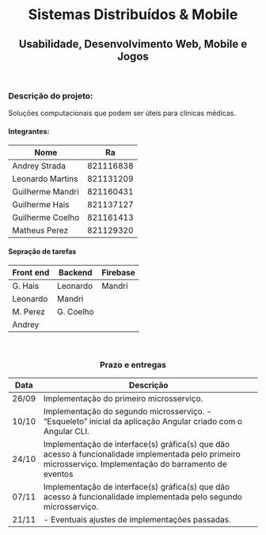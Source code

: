 <h1 align="center">Sistemas Distribuídos & Mobile</h1>
<h2 align="center">Usabilidade, Desenvolvimento Web, Mobile e Jogos</h2>
<br />

<h3>Descrição do projeto:</h3>

<p>Soluções computacionais que podem ser úteis para clínicas médicas. </p>


<h4>Integrantes:</h4>

| Nome             | Ra         |
|------------------|------------|
| Andrey Strada    | 821116838  |
| Leonardo Martins | 821131209  |
| Guilherme Mandri | 821160431  |
| Guilherme Hais   | 821137127  |
| Guilherme Coelho | 821161413  |
| Matheus Perez    | 821129320  |

<h4>Sepração de tarefas</h4>


| Front end     | Backend            | Firebase  |
| ------------- | ------------------ | --------- |
| G. Hais       | Leonardo           | Mandri    |
| Leonardo      | Mandri             |           |
| M. Perez      |  G. Coelho         |           |
| Andrey        |                    |           |

<br />
<h3 align="center">Prazo e entregas</h3>


| Data  | Descrição                                                                                                                                                  |
|-------|------------------------------------------------------------------------------------------------------------------------------------------------------------|
| 26/09 | Implementação do primeiro microsserviço.                                                                                                                   |
| 10/10 | Implementação do segundo microsserviço. - “Esqueleto” inicial da aplicação Angular criado com o Angular CLI.                                               |
| 24/10 | Implementação de interface(s) gráfica(s) que dão acesso à funcionalidade implementada pelo primeiro microsserviço.  Implementação do barramento de eventos |
| 07/11 | Implementação de interface(s) gráfica(s) que dão acesso à funcionalidade implementada pelo segundo microsserviço.                                          |
| 21/11 | - Eventuais ajustes de implementações passadas.       
